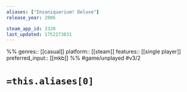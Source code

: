 ```yaml
---
aliases: ["Insaniquarium! Deluxe"]
release_year: 2006

steam_app_id: 3320
last_updated: 1752273831
---
```

%%
genres:: [[casual]]
platform:: [[steam]]
features:: [[single player]]
preferred_input:: [[mkb]]
%%
#game/unplayed
#v3/2

# `=this.aliases[0]`